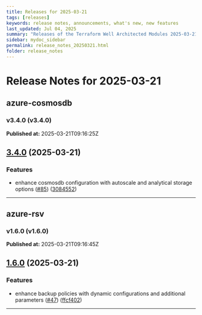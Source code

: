 ```yaml
---
title: Releases for 2025-03-21
tags: [releases]
keywords: release notes, announcements, what's new, new features
last_updated: Jul 04, 2025
summary: "Releases of the Terraform Well Architected Modules 2025-03-21"
sidebar: mydoc_sidebar
permalink: release_notes_20250321.html
folder: release_notes
---
```


# Release Notes for 2025-03-21

## azure-cosmosdb
### v3.4.0 (v3.4.0)
**Published at:** 2025-03-21T09:16:25Z

## [3.4.0](https://github.com/CloudNationHQ/terraform-azure-cosmosdb/compare/v3.3.1...v3.4.0) (2025-03-21)


### Features

* enhance cosmosdb configuration with autoscale and analytical storage options ([#85](https://github.com/CloudNationHQ/terraform-azure-cosmosdb/issues/85)) ([3084552](https://github.com/CloudNationHQ/terraform-azure-cosmosdb/commit/3084552e3f2e075c713b0fbb29432621279a9c43))

---

## azure-rsv
### v1.6.0 (v1.6.0)
**Published at:** 2025-03-21T09:16:45Z

## [1.6.0](https://github.com/CloudNationHQ/terraform-azure-rsv/compare/v1.5.0...v1.6.0) (2025-03-21)


### Features

* enhance backup policies with dynamic configurations and additional parameters ([#47](https://github.com/CloudNationHQ/terraform-azure-rsv/issues/47)) ([ffcf402](https://github.com/CloudNationHQ/terraform-azure-rsv/commit/ffcf40292b4ab53f8411f5fd41b63612d70549e1))

---

